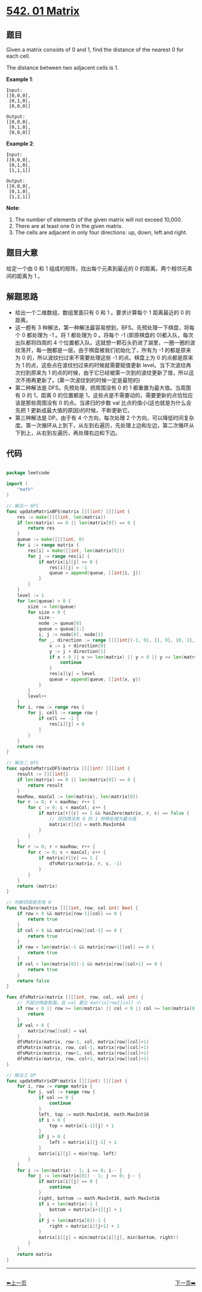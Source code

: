 # [542. 01 Matrix](https://leetcode.com/problems/01-matrix/)


## 题目

Given a matrix consists of 0 and 1, find the distance of the nearest 0 for each cell.

The distance between two adjacent cells is 1.

**Example 1**:

    Input:
    [[0,0,0],
     [0,1,0],
     [0,0,0]]
    
    Output:
    [[0,0,0],
     [0,1,0],
     [0,0,0]]

**Example 2**:

    Input:
    [[0,0,0],
     [0,1,0],
     [1,1,1]]
    
    Output:
    [[0,0,0],
     [0,1,0],
     [1,2,1]]

**Note**:

1. The number of elements of the given matrix will not exceed 10,000.
2. There are at least one 0 in the given matrix.
3. The cells are adjacent in only four directions: up, down, left and right.


## 题目大意

给定一个由 0 和 1 组成的矩阵，找出每个元素到最近的 0 的距离。两个相邻元素间的距离为 1 。


## 解题思路


- 给出一个二维数组，数组里面只有 0 和 1 。要求计算每个 1 距离最近的 0 的距离。
- 这一题有 3 种解法，第一种解法最容易想到，BFS。先预处理一下棋盘，将每个 0 都处理为 -1 。将 1 都处理为 0 。将每个 -1 (即原棋盘的 0)都入队，每次出队都将四周的 4 个位置都入队。这就想一颗石头扔进了湖里，一圈一圈的波纹荡开，每一圈都是一层。由于棋盘被我们初始化了，所有为 -1 的都是原来为 0 的，所以波纹扫过来不需要处理这些 -1 的点。棋盘上为  0 的点都是原来为 1 的点，这些点在波纹扫过来的时候就需要赋值更新 level。当下次波纹再次扫到原来为 1 的点的时候，由于它已经被第一次到的波纹更新了值，所以这次不用再更新了。(第一次波纹到的时候一定是最短的)
- 第二种解法是 DFS。先预处理，把周围没有 0 的 1 都重置为最大值。当周围有 0 的 1，距离 0 的位置都是 1，这些点是不需要动的，需要更新的点恰恰应该是那些周围没有 0 的点。当递归的步数 val 比点的值小(这也就是为什么会先把 1 更新成最大值的原因)的时候，不断更新它。
- 第三种解法是 DP。由于有 4 个方向，每次处理 2 个方向，可以降低时间复杂度。第一次循环从上到下，从左到右遍历，先处理上边和左边，第二次循环从下到上，从右到左遍历，再处理右边和下边。


## 代码

```go

package leetcode

import (
	"math"
)

// 解法一 BFS
func updateMatrixBFS(matrix [][]int) [][]int {
	res := make([][]int, len(matrix))
	if len(matrix) == 0 || len(matrix[0]) == 0 {
		return res
	}
	queue := make([][]int, 0)
	for i := range matrix {
		res[i] = make([]int, len(matrix[0]))
		for j := range res[i] {
			if matrix[i][j] == 0 {
				res[i][j] = -1
				queue = append(queue, []int{i, j})
			}
		}
	}
	level := 1
	for len(queue) > 0 {
		size := len(queue)
		for size > 0 {
			size--
			node := queue[0]
			queue = queue[1:]
			i, j := node[0], node[1]
			for _, direction := range [][]int{{-1, 0}, {1, 0}, {0, 1}, {0, -1}} {
				x := i + direction[0]
				y := j + direction[1]
				if x < 0 || x >= len(matrix) || y < 0 || y >= len(matrix[0]) || res[x][y] < 0 || res[x][y] > 0 {
					continue
				}
				res[x][y] = level
				queue = append(queue, []int{x, y})
			}
		}
		level++
	}
	for i, row := range res {
		for j, cell := range row {
			if cell == -1 {
				res[i][j] = 0
			}
		}
	}
	return res
}

// 解法二 DFS
func updateMatrixDFS(matrix [][]int) [][]int {
	result := [][]int{}
	if len(matrix) == 0 || len(matrix[0]) == 0 {
		return result
	}
	maxRow, maxCol := len(matrix), len(matrix[0])
	for r := 0; r < maxRow; r++ {
		for c := 0; c < maxCol; c++ {
			if matrix[r][c] == 1 && hasZero(matrix, r, c) == false {
				// 将四周没有 0 的 1 特殊处理为最大值
				matrix[r][c] = math.MaxInt64
			}
		}
	}
	for r := 0; r < maxRow; r++ {
		for c := 0; c < maxCol; c++ {
			if matrix[r][c] == 1 {
				dfsMatrix(matrix, r, c, -1)
			}
		}
	}
	return (matrix)
}

// 判断四周是否有 0
func hasZero(matrix [][]int, row, col int) bool {
	if row > 0 && matrix[row-1][col] == 0 {
		return true
	}
	if col > 0 && matrix[row][col-1] == 0 {
		return true
	}
	if row < len(matrix)-1 && matrix[row+1][col] == 0 {
		return true
	}
	if col < len(matrix[0])-1 && matrix[row][col+1] == 0 {
		return true
	}
	return false
}

func dfsMatrix(matrix [][]int, row, col, val int) {
	// 不超过棋盘氛围，且 val 要比 matrix[row][col] 小
	if row < 0 || row >= len(matrix) || col < 0 || col >= len(matrix[0]) || (matrix[row][col] <= val) {
		return
	}
	if val > 0 {
		matrix[row][col] = val
	}
	dfsMatrix(matrix, row-1, col, matrix[row][col]+1)
	dfsMatrix(matrix, row, col-1, matrix[row][col]+1)
	dfsMatrix(matrix, row+1, col, matrix[row][col]+1)
	dfsMatrix(matrix, row, col+1, matrix[row][col]+1)
}

// 解法三 DP
func updateMatrixDP(matrix [][]int) [][]int {
	for i, row := range matrix {
		for j, val := range row {
			if val == 0 {
				continue
			}
			left, top := math.MaxInt16, math.MaxInt16
			if i > 0 {
				top = matrix[i-1][j] + 1
			}
			if j > 0 {
				left = matrix[i][j-1] + 1
			}
			matrix[i][j] = min(top, left)
		}
	}
	for i := len(matrix) - 1; i >= 0; i-- {
		for j := len(matrix[0]) - 1; j >= 0; j-- {
			if matrix[i][j] == 0 {
				continue
			}
			right, bottom := math.MaxInt16, math.MaxInt16
			if i < len(matrix)-1 {
				bottom = matrix[i+1][j] + 1
			}
			if j < len(matrix[0])-1 {
				right = matrix[i][j+1] + 1
			}
			matrix[i][j] = min(matrix[i][j], min(bottom, right))
		}
	}
	return matrix
}

```


----------------------------------------------
<div style="display: flex;justify-content: space-between;align-items: center;">
<p><a href="https://books.halfrost.com/leetcode/ChapterFour/0541.Reverse-String-II/">⬅️上一页</a></p>
<p><a href="https://books.halfrost.com/leetcode/ChapterFour/0547.Number-of-Provinces/">下一页➡️</a></p>
</div>
